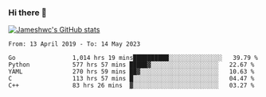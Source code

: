 ### Hi there 👋

[![Jameshwc's GitHub stats](https://github-readme-stats.vercel.app/api?username=jameshwc)](https://github.com/anuraghazra/github-readme-stats)

<!--START_SECTION:waka-->

```text
From: 13 April 2019 - To: 14 May 2023

Go                1,014 hrs 19 mins██████████░░░░░░░░░░░░░░░   39.79 %
Python            577 hrs 57 mins █████▓░░░░░░░░░░░░░░░░░░░   22.67 %
YAML              270 hrs 59 mins ██▓░░░░░░░░░░░░░░░░░░░░░░   10.63 %
C                 113 hrs 57 mins █░░░░░░░░░░░░░░░░░░░░░░░░   04.47 %
C++               83 hrs 26 mins  ▓░░░░░░░░░░░░░░░░░░░░░░░░   03.27 %
```

<!--END_SECTION:waka-->